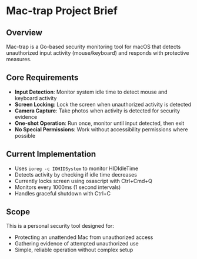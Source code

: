 # Mac-trap Project Brief

## Overview
Mac-trap is a Go-based security monitoring tool for macOS that detects unauthorized input activity (mouse/keyboard) and responds with protective measures.

## Core Requirements
- **Input Detection**: Monitor system idle time to detect mouse and keyboard activity
- **Screen Locking**: Lock the screen when unauthorized activity is detected
- **Camera Capture**: Take photos when activity is detected for security evidence
- **One-shot Operation**: Run once, monitor until input detected, then exit
- **No Special Permissions**: Work without accessibility permissions where possible

## Current Implementation
- Uses `ioreg -c IOHIDSystem` to monitor HIDIdleTime
- Detects activity by checking if idle time decreases
- Currently locks screen using osascript with Ctrl+Cmd+Q
- Monitors every 1000ms (1 second intervals)
- Handles graceful shutdown with Ctrl+C

## Scope
This is a personal security tool designed for:
- Protecting an unattended Mac from unauthorized access
- Gathering evidence of attempted unauthorized use
- Simple, reliable operation without complex setup
